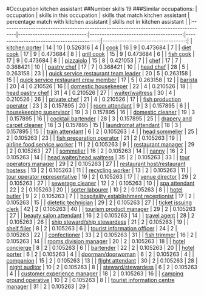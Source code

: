 #Occupation kitchen assistant
##Number skills 19
###Similar occupations:
| occupation                                                                          |   skills in this occupation |   skills that match kitchen assistant |   percentage match with kitchen assistant |   skills not in kitchen assistant |
|:------------------------------------------------------------------------------------|----------------------------:|--------------------------------------:|------------------------------------------:|----------------------------------:|
| [kitchen porter](kitchen_porter.md)                                                 |                          14 |                                    10 |                                  0.526316 |                                 4 |
| [cook](cook.md)                                                                     |                          16 |                                     9 |                                  0.473684 |                                 7 |
| [diet cook](diet_cook.md)                                                           |                          17 |                                     9 |                                  0.473684 |                                 8 |
| [grill cook](grill_cook.md)                                                         |                          15 |                                     9 |                                  0.473684 |                                 6 |
| [fish cook](fish_cook.md)                                                           |                          17 |                                     9 |                                  0.473684 |                                 8 |
| [pizzaiolo](pizzaiolo.md)                                                           |                          15 |                                     8 |                                  0.421053 |                                 7 |
| [chef](chef.md)                                                                     |                          17 |                                     7 |                                  0.368421 |                                10 |
| [pastry chef](pastry_chef.md)                                                       |                          17 |                                     7 |                                  0.368421 |                                10 |
| [head chef](head_chef.md)                                                           |                          28 |                                     5 |                                  0.263158 |                                23 |
| [quick service restaurant team leader](quick_service_restaurant_team_leader.md)     |                          20 |                                     5 |                                  0.263158 |                                15 |
| [quick service restaurant crew member](quick_service_restaurant_crew_member.md)     |                          17 |                                     5 |                                  0.263158 |                                12 |
| [barista](barista.md)                                                               |                          20 |                                     4 |                                  0.210526 |                                16 |
| [domestic housekeeper](domestic_housekeeper.md)                                     |                          22 |                                     4 |                                  0.210526 |                                18 |
| [head pastry chef](head_pastry_chef.md)                                             |                          31 |                                     4 |                                  0.210526 |                                27 |
| [waiter/waitress](waiter-waitress.md)                                               |                          30 |                                     4 |                                  0.210526 |                                26 |
| [private chef](private_chef.md)                                                     |                          21 |                                     4 |                                  0.210526 |                                17 |
| [fish production operator](fish_production_operator.md)                             |                          23 |                                     3 |                                  0.157895 |                                20 |
| [room attendant](room_attendant.md)                                                 |                           9 |                                     3 |                                  0.157895 |                                 6 |
| [housekeeping supervisor](housekeeping_supervisor.md)                               |                          19 |                                     3 |                                  0.157895 |                                16 |
| [domestic cleaner](domestic_cleaner.md)                                             |                          19 |                                     3 |                                  0.157895 |                                16 |
| [cocktail bartender](cocktail_bartender.md)                                         |                          28 |                                     3 |                                  0.157895 |                                25 |
| [drapery and carpet cleaner](drapery_and_carpet_cleaner.md)                         |                          18 |                                     3 |                                  0.157895 |                                15 |
| [laundromat attendant](laundromat_attendant.md)                                     |                          18 |                                     3 |                                  0.157895 |                                15 |
| [train attendant](train_attendant.md)                                               |                           6 |                                     2 |                                  0.105263 |                                 4 |
| [head sommelier](head_sommelier.md)                                                 |                          25 |                                     2 |                                  0.105263 |                                23 |
| [fish preparation operator](fish_preparation_operator.md)                           |                          21 |                                     2 |                                  0.105263 |                                19 |
| [airline food service worker](airline_food_service_worker.md)                       |                          11 |                                     2 |                                  0.105263 |                                 9 |
| [restaurant manager](restaurant_manager.md)                                         |                          29 |                                     2 |                                  0.105263 |                                27 |
| [sommelier](sommelier.md)                                                           |                          16 |                                     2 |                                  0.105263 |                                14 |
| [nanny](nanny.md)                                                                   |                          16 |                                     2 |                                  0.105263 |                                14 |
| [head waiter/head waitress](head_waiter-head_waitress.md)                           |                          35 |                                     2 |                                  0.105263 |                                33 |
| [tour operators manager](tour_operators_manager.md)                                 |                          29 |                                     2 |                                  0.105263 |                                27 |
| [restaurant host/restaurant hostess](restaurant_host-restaurant_hostess.md)         |                          13 |                                     2 |                                  0.105263 |                                11 |
| [recycling worker](recycling_worker.md)                                             |                          13 |                                     2 |                                  0.105263 |                                11 |
| [tour operator representative](tour_operator_representative.md)                     |                          19 |                                     2 |                                  0.105263 |                                17 |
| [venue director](venue_director.md)                                                 |                          29 |                                     2 |                                  0.105263 |                                27 |
| [sewerage cleaner](sewerage_cleaner.md)                                             |                          12 |                                     2 |                                  0.105263 |                                10 |
| [spa attendant](spa_attendant.md)                                                   |                          22 |                                     2 |                                  0.105263 |                                20 |
| [sorter labourer](sorter_labourer.md)                                               |                          10 |                                     2 |                                  0.105263 |                                 8 |
| [hotel butler](hotel_butler.md)                                                     |                           9 |                                     2 |                                  0.105263 |                                 7 |
| [hospitality establishment receptionist](hospitality_establishment_receptionist.md) |                          17 |                                     2 |                                  0.105263 |                                15 |
| [dietetic technician](dietetic_technician.md)                                       |                          29 |                                     2 |                                  0.105263 |                                27 |
| [ticket issuing clerk](ticket_issuing_clerk.md)                                     |                          42 |                                     2 |                                  0.105263 |                                40 |
| [tourism product manager](tourism_product_manager.md)                               |                          29 |                                     2 |                                  0.105263 |                                27 |
| [beauty salon attendant](beauty_salon_attendant.md)                                 |                          16 |                                     2 |                                  0.105263 |                                14 |
| [travel agent](travel_agent.md)                                                     |                          28 |                                     2 |                                  0.105263 |                                26 |
| [ship steward/ship stewardess](ship_steward-ship_stewardess.md)                     |                          21 |                                     2 |                                  0.105263 |                                19 |
| [shelf filler](shelf_filler.md)                                                     |                           8 |                                     2 |                                  0.105263 |                                 6 |
| [tourist information officer](tourist_information_officer.md)                       |                          24 |                                     2 |                                  0.105263 |                                22 |
| [confectioner](confectioner.md)                                                     |                          33 |                                     2 |                                  0.105263 |                                31 |
| [fish trimmer](fish_trimmer.md)                                                     |                          16 |                                     2 |                                  0.105263 |                                14 |
| [rooms division manager](rooms_division_manager.md)                                 |                          20 |                                     2 |                                  0.105263 |                                18 |
| [hotel concierge](hotel_concierge.md)                                               |                           8 |                                     2 |                                  0.105263 |                                 6 |
| [bartender](bartender.md)                                                           |                          22 |                                     2 |                                  0.105263 |                                20 |
| [hotel porter](hotel_porter.md)                                                     |                           6 |                                     2 |                                  0.105263 |                                 4 |
| [doorman/doorwoman](doorman-doorwoman.md)                                           |                           6 |                                     2 |                                  0.105263 |                                 4 |
| [companion](companion.md)                                                           |                          15 |                                     2 |                                  0.105263 |                                13 |
| [flight attendant](flight_attendant.md)                                             |                          30 |                                     2 |                                  0.105263 |                                28 |
| [night auditor](night_auditor.md)                                                   |                          10 |                                     2 |                                  0.105263 |                                 8 |
| [steward/stewardess](steward-stewardess.md)                                         |                           6 |                                     2 |                                  0.105263 |                                 4 |
| [customer experience manager](customer_experience_manager.md)                       |                          18 |                                     2 |                                  0.105263 |                                16 |
| [camping ground operative](camping_ground_operative.md)                             |                          10 |                                     2 |                                  0.105263 |                                 8 |
| [tourist information centre manager](tourist_information_centre_manager.md)         |                          31 |                                     2 |                                  0.105263 |                                29 |
